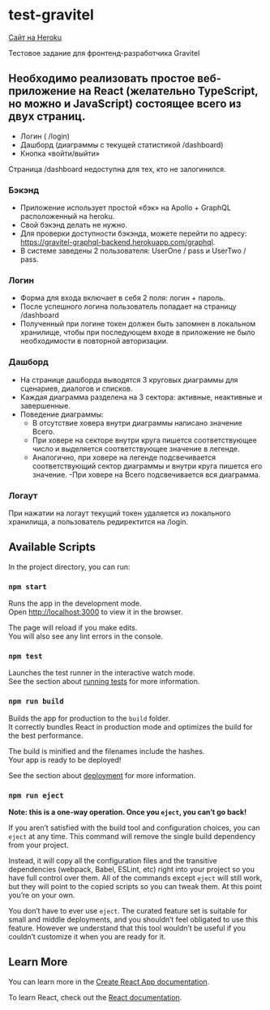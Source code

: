 # test-gravitel
[Сайт на Heroku](https://test-gravitel.herokuapp.com/)

Тестовое задание для фронтенд-разработчика Gravitel

## Необходимо реализовать простое веб-приложение на React (желательно TypeScript, но можно и JavaScript) состоящее всего из двух страниц.
- Логин ( /login)
- Дашборд (диаграммы с текущей статистикой /dashboard)
- Кнопка «войти/выйти»

Страница /dashboard недоступна для тех, кто не залогинился.
### Бэкэнд
- Приложение использует простой «бэк» на Apollo + GraphQL расположенный на heroku. 
- Свой бэкэнд делать не нужно.
- Для проверки доступности бэкэнда, можете перейти по адресу: https://gravitel-graphql-backend.herokuapp.com/graphql.
- В системе заведены 2 пользователя: UserOne / pass и UserTwo / pass.
### Логин
- Форма для входа включает в себя 2 поля: логин + пароль.
- После успешного логина пользователь попадает на страницу /dashboard
- Полученный при логине токен должен быть запомнен в локальном хранилище, чтобы при последующем входе в приложение не было необходимости в повторной авторизации.
### Дашборд
- На странице дашборда выводятся 3 круговых диаграммы для сценариев, диалогов и списков.
- Каждая диаграмма разделена на 3 сектора: активные, неактивные и завершенные.
- Поведение диаграммы:
  * В отсутствие ховера внутри диаграммы написано значение Всего.
  * При ховере на секторе внутри круга пишется соответствующее число и выделяется соответствующее значение в легенде.
  * Аналогично, при ховере на легенде подсвечивается соответствующий сектор диаграммы и внутри круга пишется его значение.
-При ховере на Всего подсвечивается вся диаграмма.
### Логаут
При нажатии на логаут текущий токен удаляется из локального хранилища, а пользователь редиректится на /login.



## Available Scripts

In the project directory, you can run:

### `npm start`

Runs the app in the development mode.\
Open [http://localhost:3000](http://localhost:3000) to view it in the browser.

The page will reload if you make edits.\
You will also see any lint errors in the console.

### `npm test`

Launches the test runner in the interactive watch mode.\
See the section about [running tests](https://facebook.github.io/create-react-app/docs/running-tests) for more information.

### `npm run build`

Builds the app for production to the `build` folder.\
It correctly bundles React in production mode and optimizes the build for the best performance.

The build is minified and the filenames include the hashes.\
Your app is ready to be deployed!

See the section about [deployment](https://facebook.github.io/create-react-app/docs/deployment) for more information.

### `npm run eject`

**Note: this is a one-way operation. Once you `eject`, you can’t go back!**

If you aren’t satisfied with the build tool and configuration choices, you can `eject` at any time. This command will remove the single build dependency from your project.

Instead, it will copy all the configuration files and the transitive dependencies (webpack, Babel, ESLint, etc) right into your project so you have full control over them. All of the commands except `eject` will still work, but they will point to the copied scripts so you can tweak them. At this point you’re on your own.

You don’t have to ever use `eject`. The curated feature set is suitable for small and middle deployments, and you shouldn’t feel obligated to use this feature. However we understand that this tool wouldn’t be useful if you couldn’t customize it when you are ready for it.

## Learn More

You can learn more in the [Create React App documentation](https://facebook.github.io/create-react-app/docs/getting-started).

To learn React, check out the [React documentation](https://reactjs.org/).

